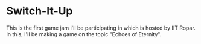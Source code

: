 # Switch-It-Up
This is the first game jam i'll be participating in which is hosted by IIT Ropar. In this, I'll be making a game on the topic "Echoes of Eternity".

